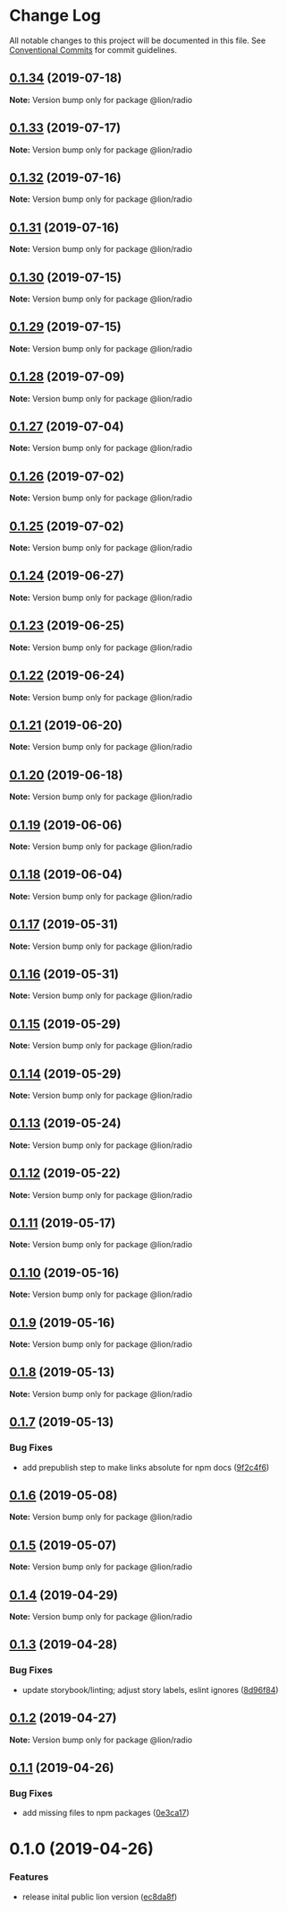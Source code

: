# Change Log

All notable changes to this project will be documented in this file.
See [Conventional Commits](https://conventionalcommits.org) for commit guidelines.

## [0.1.34](https://github.com/ing-bank/lion/compare/@lion/radio@0.1.33...@lion/radio@0.1.34) (2019-07-18)

**Note:** Version bump only for package @lion/radio





## [0.1.33](https://github.com/ing-bank/lion/compare/@lion/radio@0.1.32...@lion/radio@0.1.33) (2019-07-17)

**Note:** Version bump only for package @lion/radio





## [0.1.32](https://github.com/ing-bank/lion/compare/@lion/radio@0.1.31...@lion/radio@0.1.32) (2019-07-16)

**Note:** Version bump only for package @lion/radio





## [0.1.31](https://github.com/ing-bank/lion/compare/@lion/radio@0.1.30...@lion/radio@0.1.31) (2019-07-16)

**Note:** Version bump only for package @lion/radio





## [0.1.30](https://github.com/ing-bank/lion/compare/@lion/radio@0.1.29...@lion/radio@0.1.30) (2019-07-15)

**Note:** Version bump only for package @lion/radio





## [0.1.29](https://github.com/ing-bank/lion/compare/@lion/radio@0.1.28...@lion/radio@0.1.29) (2019-07-15)

**Note:** Version bump only for package @lion/radio





## [0.1.28](https://github.com/ing-bank/lion/compare/@lion/radio@0.1.27...@lion/radio@0.1.28) (2019-07-09)

**Note:** Version bump only for package @lion/radio





## [0.1.27](https://github.com/ing-bank/lion/compare/@lion/radio@0.1.26...@lion/radio@0.1.27) (2019-07-04)

**Note:** Version bump only for package @lion/radio





## [0.1.26](https://github.com/ing-bank/lion/compare/@lion/radio@0.1.25...@lion/radio@0.1.26) (2019-07-02)

**Note:** Version bump only for package @lion/radio





## [0.1.25](https://github.com/ing-bank/lion/compare/@lion/radio@0.1.24...@lion/radio@0.1.25) (2019-07-02)

**Note:** Version bump only for package @lion/radio





## [0.1.24](https://github.com/ing-bank/lion/compare/@lion/radio@0.1.23...@lion/radio@0.1.24) (2019-06-27)

**Note:** Version bump only for package @lion/radio





## [0.1.23](https://github.com/ing-bank/lion/compare/@lion/radio@0.1.22...@lion/radio@0.1.23) (2019-06-25)

**Note:** Version bump only for package @lion/radio





## [0.1.22](https://github.com/ing-bank/lion/compare/@lion/radio@0.1.21...@lion/radio@0.1.22) (2019-06-24)

**Note:** Version bump only for package @lion/radio





## [0.1.21](https://github.com/ing-bank/lion/compare/@lion/radio@0.1.20...@lion/radio@0.1.21) (2019-06-20)

**Note:** Version bump only for package @lion/radio





## [0.1.20](https://github.com/ing-bank/lion/compare/@lion/radio@0.1.19...@lion/radio@0.1.20) (2019-06-18)

**Note:** Version bump only for package @lion/radio





## [0.1.19](https://github.com/ing-bank/lion/compare/@lion/radio@0.1.18...@lion/radio@0.1.19) (2019-06-06)

**Note:** Version bump only for package @lion/radio





## [0.1.18](https://github.com/ing-bank/lion/compare/@lion/radio@0.1.17...@lion/radio@0.1.18) (2019-06-04)

**Note:** Version bump only for package @lion/radio





## [0.1.17](https://github.com/ing-bank/lion/compare/@lion/radio@0.1.16...@lion/radio@0.1.17) (2019-05-31)

**Note:** Version bump only for package @lion/radio





## [0.1.16](https://github.com/ing-bank/lion/compare/@lion/radio@0.1.15...@lion/radio@0.1.16) (2019-05-31)

**Note:** Version bump only for package @lion/radio





## [0.1.15](https://github.com/ing-bank/lion/compare/@lion/radio@0.1.14...@lion/radio@0.1.15) (2019-05-29)

**Note:** Version bump only for package @lion/radio





## [0.1.14](https://github.com/ing-bank/lion/compare/@lion/radio@0.1.13...@lion/radio@0.1.14) (2019-05-29)

**Note:** Version bump only for package @lion/radio





## [0.1.13](https://github.com/ing-bank/lion/compare/@lion/radio@0.1.12...@lion/radio@0.1.13) (2019-05-24)

**Note:** Version bump only for package @lion/radio





## [0.1.12](https://github.com/ing-bank/lion/compare/@lion/radio@0.1.11...@lion/radio@0.1.12) (2019-05-22)

**Note:** Version bump only for package @lion/radio





## [0.1.11](https://github.com/ing-bank/lion/compare/@lion/radio@0.1.10...@lion/radio@0.1.11) (2019-05-17)

**Note:** Version bump only for package @lion/radio





## [0.1.10](https://github.com/ing-bank/lion/compare/@lion/radio@0.1.9...@lion/radio@0.1.10) (2019-05-16)

**Note:** Version bump only for package @lion/radio





## [0.1.9](https://github.com/ing-bank/lion/compare/@lion/radio@0.1.8...@lion/radio@0.1.9) (2019-05-16)

**Note:** Version bump only for package @lion/radio





## [0.1.8](https://github.com/ing-bank/lion/compare/@lion/radio@0.1.7...@lion/radio@0.1.8) (2019-05-13)

**Note:** Version bump only for package @lion/radio





## [0.1.7](https://github.com/ing-bank/lion/compare/@lion/radio@0.1.6...@lion/radio@0.1.7) (2019-05-13)


### Bug Fixes

* add prepublish step to make links absolute for npm docs ([9f2c4f6](https://github.com/ing-bank/lion/commit/9f2c4f6))





## [0.1.6](https://github.com/ing-bank/lion/compare/@lion/radio@0.1.5...@lion/radio@0.1.6) (2019-05-08)

**Note:** Version bump only for package @lion/radio





## [0.1.5](https://github.com/ing-bank/lion/compare/@lion/radio@0.1.4...@lion/radio@0.1.5) (2019-05-07)

**Note:** Version bump only for package @lion/radio





## [0.1.4](https://github.com/ing-bank/lion/compare/@lion/radio@0.1.3...@lion/radio@0.1.4) (2019-04-29)

**Note:** Version bump only for package @lion/radio





## [0.1.3](https://github.com/ing-bank/lion/compare/@lion/radio@0.1.2...@lion/radio@0.1.3) (2019-04-28)


### Bug Fixes

* update storybook/linting; adjust story labels, eslint ignores ([8d96f84](https://github.com/ing-bank/lion/commit/8d96f84))





## [0.1.2](https://github.com/ing-bank/lion/compare/@lion/radio@0.1.1...@lion/radio@0.1.2) (2019-04-27)

**Note:** Version bump only for package @lion/radio





## [0.1.1](https://github.com/ing-bank/lion/compare/@lion/radio@0.1.0...@lion/radio@0.1.1) (2019-04-26)


### Bug Fixes

* add missing files to npm packages ([0e3ca17](https://github.com/ing-bank/lion/commit/0e3ca17))





# 0.1.0 (2019-04-26)


### Features

* release inital public lion version ([ec8da8f](https://github.com/ing-bank/lion/commit/ec8da8f))
